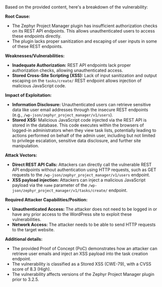 Based on the provided content, here's a breakdown of the vulnerability:

**Root Cause:**

*   The Zephyr Project Manager plugin has insufficient authorization checks on its REST API endpoints. This allows unauthenticated users to access these endpoints directly.
*   The plugin lacks proper sanitization and escaping of user inputs in some of these REST endpoints.

**Weaknesses/Vulnerabilities:**

*   **Inadequate Authorization:** REST API endpoints lack proper authorization checks, allowing unauthenticated access.
*   **Stored Cross-Site Scripting (XSS):**  Lack of input sanitization and output escaping on the `tasks/create/` REST endpoint allows injection of malicious JavaScript code.

**Impact of Exploitation:**

*   **Information Disclosure:** Unauthenticated users can retrieve sensitive data like user email addresses through the insecure REST endpoints (e.g., `/wp-json/zephyr_project_manager/v1/users`).
*   **Stored XSS:** Malicious JavaScript code injected via the REST API is stored in the database. This code executes within the browsers of logged-in administrators when they view task lists, potentially leading to actions performed on behalf of the admin user, including but not limited to privilege escalation, sensitive data disclosure, and further site manipulation.

**Attack Vectors:**

*   **Direct REST API Calls:** Attackers can directly call the vulnerable REST API endpoints without authentication using HTTP requests, such as GET requests to the `/wp-json/zephyr_project_manager/v1/users` endpoint.
*   **XSS payload injection:** Attackers can inject a malicious JavaScript payload via the `name` parameter of the `/wp-json/zephyr_project_manager/v1/tasks/create/` endpoint.

**Required Attacker Capabilities/Position:**

*   **Unauthenticated Access:** The attacker does not need to be logged in or have any prior access to the WordPress site to exploit these vulnerabilities.
*   **Network Access:** The attacker needs to be able to send HTTP requests to the target website.

**Additional details:**

*   The provided Proof of Concept (PoC) demonstrates how an attacker can retrieve user emails and inject an XSS payload into the task creation endpoint.
*   The vulnerability is classified as a Stored XSS (CWE-79), with a CVSS score of 8.3 (High).
*   The vulnerability affects versions of the Zephyr Project Manager plugin prior to 3.2.5.